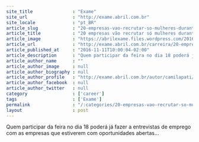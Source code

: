```yaml
---
site_title               : "Exame"
site_url                 : "http://exame.abril.com.br"
site_locale              : "pt_BR"
article_slug             : "20-empresas-vao-recrutar-so-mulheres-durante-evento-gratis-em-sp"
article_title            : "20 empresas vão recrutar só mulheres durante evento grátis em SP"
article_image            : "https://abrilexame.files.wordpress.com/2016/09/size_960_16_9_mural_de_ofertas_de_emprego19.jpg?quality=70&strip=all&w=960"
article_url              : "http://exame.abril.com.br/carreira/20-empresas-vao-recrutar-so-mulheres-durante-evento-gratis-em-sp/"
article_published_at     : "2016-11-11T10:00:04-02:00"
article_description      : "Quem participar da feira no dia 18 poderá já fazer a entrevistas de emprego com as empresas que estiverem com oportunidades abertas..."
article_author_name      : ""
article_author_image     : null
article_author_biography : null
article_author_profile   : "http://exame.abril.com.br/autor/camilapati/"
article_author_facebook  : null
article_author_twitter   : null
category                 : ['career']
tags                     : ['Exame']
permalink                : "/:categories/20-empresas-vao-recrutar-so-mulheres-durante-evento-gratis-em-sp/"
layout                   : post
---
```


Quem participar da feira no dia 18 poderá já fazer a entrevistas de emprego com as empresas que estiverem com oportunidades abertas...

